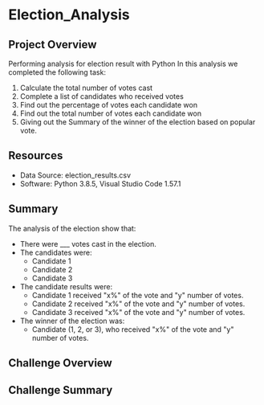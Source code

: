 # Election_Analysis
## Project Overview
Performing analysis for election result with Python
In this analysis we completed the following task:
  1. Calculate the total number of votes cast
  2. Complete a list of candidates who received votes
  3. Find out the percentage of votes each candidate won
  4. Find out the total number of votes each candidate won
  5. Giving out the Summary of the winner of the election based on popular vote.
  
  ## Resources
  - Data Source: election_results.csv
  - Software: Python 3.8.5, Visual Studio Code 1.57.1
  
  ## Summary
  The analysis of the election show that:
  - There were ___ votes cast in the election.
  - The candidates were:
    - Candidate 1
    - Candidate 2
    - Candidate 3
  - The candidate results were:
    - Candidate 1 received "x%" of the vote and "y" number of votes.
    - Candidate 2 received "x%" of the vote and "y" number of votes.
    - Candidate 3 received "x%" of the vote and "y" number of votes.
  - The winner of the election was:
    - Candidate (1, 2, or 3), who received "x%" of the vote and "y" number of votes.
  
  ## Challenge Overview
  
  ## Challenge Summary
